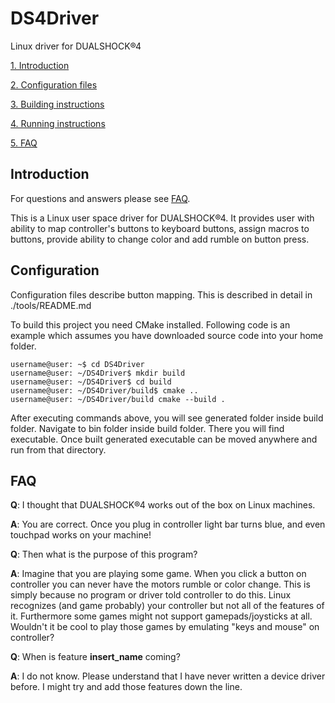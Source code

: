 # DS4Driver
Linux driver for DUALSHOCK®4

[1. Introduction](#Introduction)

[2. Configuration files](#Config)

[3. Building instructions](#Building)

[4. Running instructions](#Running)

[5. FAQ](#FAQ)

<a name="Introduction"></a>
## Introduction
For questions and answers please see [FAQ](#FAQ). 

This is a Linux user space driver for DUALSHOCK®4. It provides
user with ability to map controller's buttons to keyboard buttons, assign macros to buttons, provide 
ability to change color and add rumble on button press.
 
<a name="Config"></a>
## Configuration
Configuration files describe button mapping. This is described in detail
in ./tools/README.md

<a name="Building"></a>
To build this project you need CMake installed. Following code is an example which assumes you have downloaded source
code into your home folder.
```
username@user: ~$ cd DS4Driver
username@user: ~/DS4Driver$ mkdir build
username@user: ~/DS4Driver$ cd build
username@user: ~/DS4Driver/build$ cmake ..
username@user: ~/DS4Driver/build cmake --build .
```
After executing commands above, you will see generated folder inside build folder. Navigate to bin folder inside build 
folder. There you will find executable. Once built generated executable can be moved anywhere and run from that directory.
<a name="Running"></a>

<a name="FAQ"></a>
## FAQ
**Q**: I thought that DUALSHOCK®4 works out of the box on Linux machines.

**A**: You are correct. Once you plug in controller light bar turns blue,
and even touchpad works on your machine! 

**Q**: Then what is the purpose of this program?

**A**: Imagine that you are playing some game.
When you click a button on controller you can never have the motors rumble
or color change. This is simply because no program or driver told controller to do this.
Linux recognizes (and game probably) your controller but not all of the features
of it. Furthermore some games might not support gamepads/joysticks at all.
Wouldn't it be cool to play those games by emulating "keys and mouse"
on controller?


**Q**: When is feature __insert_name__ coming?

**A**: I do not know. Please understand that I have never written a device driver 
before. I might try and add those features down the line.


